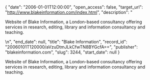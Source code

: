 {
  "date": "2006-01-01T12:00:00", 
  "open_access": false, 
  "target_url": "http://www.blakeinformation.com/index.html", 
  "description": "<p>Website of Blake Information, a London-based consultancy offering services in research, editing, library and information consultancy and teaching.</p>\n", 
  "end_date": null, 
  "title": "Blake Information", 
  "record_id": "20060101T120000/aVzuDtmJLkCfwTN8BYGcfA==", 
  "publisher": "blakeinformation.com", 
  "slug": 3244, 
  "start_date": null
}

<p>Website of Blake Information, a London-based consultancy offering services in research, editing, library and information consultancy and teaching.</p>
